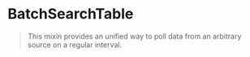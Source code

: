 # BatchSearchTable

> This mixin provides an unified way to poll data from an arbitrary source on a regular interval.

